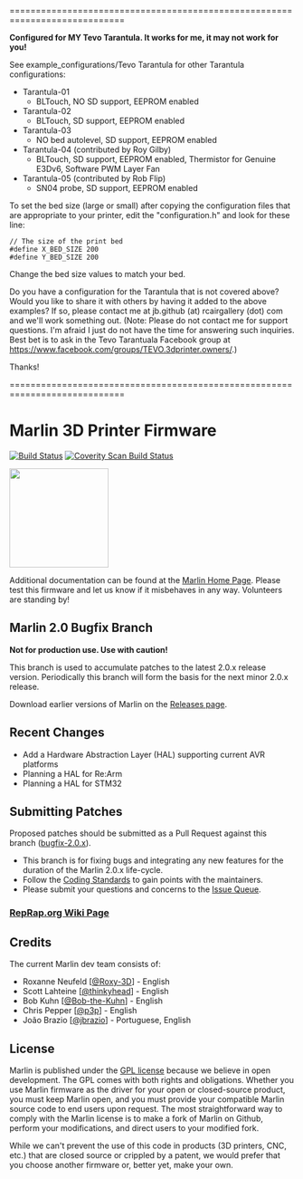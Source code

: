 ============================================================================

__Configured for MY Tevo Tarantula. It works for me, it may not work for you!__

See example_configurations/Tevo Tarantula for other Tarantula configurations:

- Tarantula-01
  - BLTouch, NO SD support, EEPROM enabled
- Tarantula-02
  - BLTouch, SD support, EEPROM enabled
- Tarantula-03
  - NO bed autolevel, SD support, EEPROM enabled
- Tarantula-04 (contributed by Roy Gilby)
  - BLTouch, SD support, EEPROM enabled, Thermistor for Genuine E3Dv6, Software PWM Layer Fan
- Tarantula-05 (contributed by Rob Flip)
  - SN04 probe, SD support, EEPROM enabled

To set the bed size (large or small) after copying the configuration files that are appropriate to your
printer, edit the "configuration.h" and look for these line:
```
// The size of the print bed
#define X_BED_SIZE 200
#define Y_BED_SIZE 200
```
Change the bed size values to match your bed.
  
Do you have a configuration for the Tarantula that is not covered above? Would
you like to share it with others by having it added to the above examples?
If so, please contact me at jb.github (at) rcairgallery (dot) com and we'll work something
out. (Note: Please do not contact me for support questions. I'm afraid I just do not have
the time for answering such inquiries. Best bet is to ask in the Tevo Tarantuala
Facebook group at https://www.facebook.com/groups/TEVO.3dprinter.owners/.)

Thanks!

============================================================================

# Marlin 3D Printer Firmware

[![Build Status](https://travis-ci.org/MarlinFirmware/Marlin.svg?branch=RCBugFix)](https://travis-ci.org/MarlinFirmware/Marlin)
[![Coverity Scan Build Status](https://scan.coverity.com/projects/2224/badge.svg)](https://scan.coverity.com/projects/2224)

<img align="top" width=175 src="buildroot/share/pixmaps/logo/marlin-250.png" />

Additional documentation can be found at the [Marlin Home Page](http://marlinfw.org/).
Please test this firmware and let us know if it misbehaves in any way. Volunteers are standing by!

## Marlin 2.0 Bugfix Branch

__Not for production use. Use with caution!__

This branch is used to accumulate patches to the latest 2.0.x release version. Periodically this branch will form the basis for the next minor 2.0.x release.

Download earlier versions of Marlin on the [Releases page](https://github.com/MarlinFirmware/Marlin/releases).

## Recent Changes
- Add a Hardware Abstraction Layer (HAL) supporting current AVR platforms
- Planning a HAL for Re:Arm
- Planning a HAL for STM32

## Submitting Patches

Proposed patches should be submitted as a Pull Request against this branch ([bugfix-2.0.x](https://github.com/MarlinFirmware/Marlin/tree/bugfix-2.0.x)).

- This branch is for fixing bugs and integrating any new features for the duration of the Marlin 2.0.x life-cycle.
- Follow the [Coding Standards](http://marlinfw.org/docs/development/coding_standards.html) to gain points with the maintainers.
- Please submit your questions and concerns to the [Issue Queue](https://github.com/MarlinFirmware/Marlin/issues).

### [RepRap.org Wiki Page](http://reprap.org/wiki/Marlin)

## Credits

The current Marlin dev team consists of:
 - Roxanne Neufeld [[@Roxy-3D](https://github.com/Roxy-3D)] - English
 - Scott Lahteine [[@thinkyhead](https://github.com/thinkyhead)] - English
 - Bob Kuhn [[@Bob-the-Kuhn](https://github.com/Bob-the-Kuhn)] - English
 - Chris Pepper [[@p3p](https://github.com/p3p)] - English
 - João Brazio [[@jbrazio](https://github.com/jbrazio)] - Portuguese, English

## License

Marlin is published under the [GPL license](/LICENSE) because we believe in open development. The GPL comes with both rights and obligations. Whether you use Marlin firmware as the driver for your open or closed-source product, you must keep Marlin open, and you must provide your compatible Marlin source code to end users upon request. The most straightforward way to comply with the Marlin license is to make a fork of Marlin on Github, perform your modifications, and direct users to your modified fork.

While we can't prevent the use of this code in products (3D printers, CNC, etc.) that are closed source or crippled by a patent, we would prefer that you choose another firmware or, better yet, make your own.

